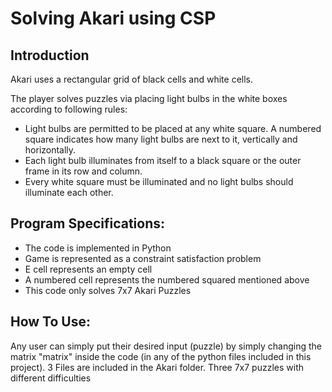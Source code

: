 # Solving Akari using CSP

Introduction 
---

Akari uses a rectangular grid of black cells and white cells.

The player solves puzzles via placing light bulbs in the white boxes according to following rules:
* Light bulbs are permitted to be placed at any white square. A numbered square
indicates how many light bulbs are next to it, vertically and horizontally.
* Each light bulb illuminates from itself to a black square or the outer frame in its
row and column.
* Every white square must be illuminated and no light bulbs should illuminate
each other.

Program Specifications:
---

* The code is implemented in Python 
* Game is represented as a constraint satisfaction problem
* E cell represents an empty cell
* A numbered cell represents the numbered squared mentioned above
* This code only solves 7x7 Akari Puzzles

How To Use:
---

Any user can simply put their desired input (puzzle) by simply changing the matrix "matrix" inside the code (in any of the python files included in this project). 
3 Files are included in the Akari folder. Three 7x7 puzzles with different difficulties 

